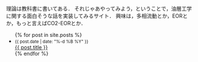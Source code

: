 理論は教科書に書いてある．
それじゃあやってみよう，ということで，油層工学に関する面白そうな話を実装してみるサイト．
興味は，多相流動とか，EORとか，もっと言えばCO2-EORとか．

<ul class="posts">
  {% for post in site.posts %}
    <li>
      <small>{{ post.date | date: "%-d %B %Y" }}</small><br>
      <a href="{{ post.url | relative_url }}" title="{{ post.title }}">{{ post.title }}</a>
    </li>
  {% endfor %}
</ul>


